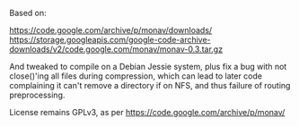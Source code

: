 Based on:

https://code.google.com/archive/p/monav/downloads/
https://storage.googleapis.com/google-code-archive-downloads/v2/code.google.com/monav/monav-0.3.tar.gz

And tweaked to compile on a Debian Jessie system, plus fix a bug with
not close()'ing all files during compression, which can lead to later
code complaining it can't remove a directory if on NFS, and thus failure
of routing preprocessing.

License remains GPLv3, as per https://code.google.com/archive/p/monav/
